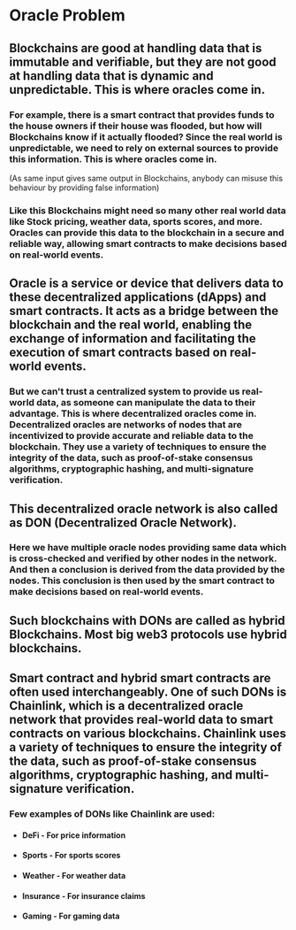 # Oracle Problem

## Blockchains are good at handling data that is immutable and verifiable, but they are not good at handling data that is dynamic and unpredictable. This is where oracles come in.

### For example, there is a smart contract that provides funds to the house owners if their house was flooded, but how will Blockchains know if it actually flooded? Since the real world is unpredictable, we need to rely on external sources to provide this information. This is where oracles come in.
(As same input gives same output in Blockchains, anybody can misuse this behaviour by providing false information)

### Like this Blockchains might need so many other real world data like Stock pricing, weather data, sports scores, and more. Oracles can provide this data to the blockchain in a secure and reliable way, allowing smart contracts to make decisions based on real-world events.

## Oracle is a service or device that delivers data to these decentralized applications (dApps) and smart contracts. It acts as a bridge between the blockchain and the real world, enabling the exchange of information and facilitating the execution of smart contracts based on real-world events.

### But we can't trust a centralized system to provide us real-world data, as someone can manipulate the data to their advantage. This is where decentralized oracles come in. Decentralized oracles are networks of nodes that are incentivized to provide accurate and reliable data to the blockchain. They use a variety of techniques to ensure the integrity of the data, such as proof-of-stake consensus algorithms, cryptographic hashing, and multi-signature verification.

## This decentralized oracle network is also called as DON (Decentralized Oracle Network).
### Here we have multiple oracle nodes providing same data which is cross-checked and verified by other nodes in the network. And then a conclusion is derived from the data provided by the nodes. This conclusion is then used by the smart contract to make decisions based on real-world events.

## Such blockchains with DONs are called as hybrid Blockchains. Most big web3 protocols use hybrid blockchains.

## Smart contract and hybrid smart contracts are often used interchangeably. One of such DONs is Chainlink, which is a decentralized oracle network that provides real-world data to smart contracts on various blockchains. Chainlink uses a variety of techniques to ensure the integrity of the data, such as proof-of-stake consensus algorithms, cryptographic hashing, and multi-signature verification.



### Few examples of DONs like Chainlink are used:

- #### DeFi - For price information
- #### Sports - For sports scores
- #### Weather - For weather data
- #### Insurance - For insurance claims
- #### Gaming - For gaming data
